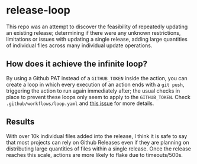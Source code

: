 # release-loop
This repo was an attempt to discover the feasibility of repeatedly updating an existing release; determining if there were any unknown restrictions, limitations or issues with updating a single release, adding large quantities of individual files across many individual update operations.


## How does it achieve the infinite loop?
By using a Github PAT instead of a `GITHUB_TOKEN` inside the action, you can create a loop in which every execution of an action ends with a `git push`, triggering the action to run again immediately after; the usual checks in place to prevent these loops only seem to apply to the `GITHUB_TOKEN`. Check `.github/workflows/loop.yaml` and [this issue](https://github.community/t/workflow-infinite-loop/16547) for more details.


## Results
With over 10k individual files added into the release, I think it is safe to say that most projects can rely on Github Releases even if they are planning on distributing large quantities of files within a single release. Once the release reaches this scale, actions are more likely to flake due to timeouts/500s.  

